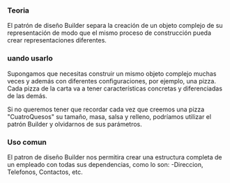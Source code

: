 ### Teoria

El patrón de diseño Builder separa la creación de un objeto complejo de su representación de modo que el mismo proceso de construcción pueda crear representaciones diferentes.

### uando usarlo

Supongamos que necesitas construir un mismo objeto complejo muchas veces y además con diferentes configuraciones, por ejemplo, una pizza. 
Cada pizza de la carta va a tener características concretas y diferenciadas de las demás.

Si no queremos tener que recordar cada vez que creemos una pizza "CuatroQuesos" su tamaño, masa, salsa y relleno, podríamos utilizar el patrón Builder y olvidarnos de sus parámetros.

### Uso comun

El patron de diseño Builder nos permitira crear una estructura completa de un empleado con todas sus dependencias, como lo son:
-Direccion, Telefonos, Contactos, etc.